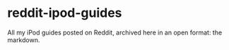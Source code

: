 # reddit-ipod-guides
All my iPod guides posted on Reddit, archived here in an open format: the markdown.
